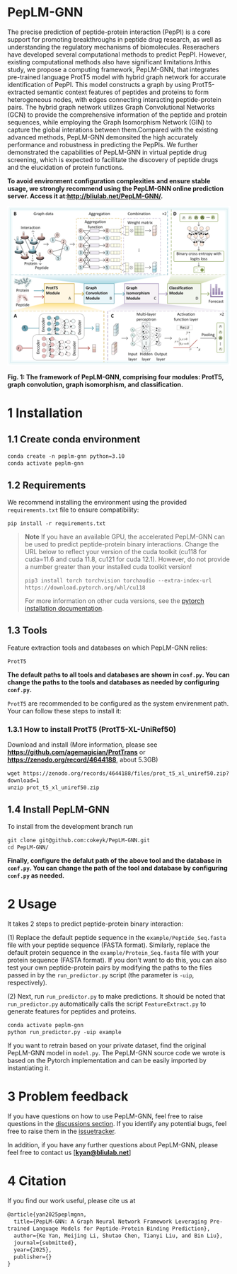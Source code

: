 # PepLM-GNN

<div align="center">

</div>

The precise prediction of peptide-protein interaction (PepPI) is a core support for promoting breakthroughs in peptide drug research, as well as understanding the regulatory mechanisms of biomolecules. Reserachers have developed several computational methods to predict PepPI. However, existing computational methods also have significant limitations.Inthis study, we propose a computing framework, PepLM-GNN, that integrates pre-trained language ProtT5 model with hybrid graph network for accurate identification of PepPI. This model constructs a graph by using ProtT5-extracted semantic context features of peptides and proteins to form heterogeneous nodes, with edges connecting interacting peptide-protein pairs. The hybrid graph network utilizes Graph Convolutional Networks (GCN) to provide the comprehensive information of the peptide and protein sequences, while employing the Graph Isomorphism Network (GIN) to capture the global interations between them.Compared with the existing advanced methods, PepLM-GNN demonsited the high accurately performance and robustness in predicting the PepPIs. We further demonstrated the capabilities of PepLM-GNN in virtual peptide drug screening, which is expected to facilitate the discovery of peptide drugs and the elucidation of protein functions.

**To avoid environment configuration complexities and ensure stable usage, we strongly recommend using the PepLM-GNN online prediction server. Access it at:http://bliulab.net/PepLM-GNN/.**

![Model](/imgs/Model.png)

**Fig. 1: The framework of PepLM-GNN, comprising four modules: ProtT5, graph convolution, graph isomorphism, and classification.** 

# 1 Installation

## 1.1 Create conda environment

```
conda create -n peplm-gnn python=3.10
conda activate peplm-gnn
```

## 1.2 Requirements
We recommend installing the environment using the provided `requirements.txt` file to ensure compatibility:
```
pip install -r requirements.txt
```

> **Note** If you have an available GPU, the accelerated PepLM-GNN can be used to predict peptide-protein binary interactions. Change the URL below to reflect your version of the cuda toolkit (cu118 for cuda=11.6 and cuda 11.8, cu121 for cuda 12.1). However, do not provide a number greater than your installed cuda toolkit version!
> 
> ```
> pip3 install torch torchvision torchaudio --extra-index-url https://download.pytorch.org/whl/cu118
> ```
>
> For more information on other cuda versions, see the [pytorch installation documentation](https://pytorch.org/).

## 1.3 Tools
Feature extraction tools and databases on which PepLM-GNN relies: 
```
ProtT5 
```

**The default paths to all tools and databases are shown in `conf.py`. You can change the paths to the tools and databases as needed by configuring `conf.py`.**

`ProtT5` are recommended to be configured as the system envirenment path. Your can follow these steps to install it:

### 1.3.1 How to install ProtT5 (ProtT5-XL-UniRef50)
Download and install (More information, please see **https://github.com/agemagician/ProtTrans** or **https://zenodo.org/record/4644188**, about 5.3GB)

```
wget https://zenodo.org/records/4644188/files/prot_t5_xl_uniref50.zip?download=1
unzip prot_t5_xl_uniref50.zip
```

## 1.4 Install PepLM-GNN
To install from the development branch run
```
git clone git@github.com:cokeyk/PepLM-GNN.git
cd PepLM-GNN/
```

**Finally, configure the defalut path of the above tool and the database in `conf.py`. You can change the path of the tool and database by configuring `conf.py` as needed.**


# 2 Usage
It takes 2 steps to predict peptide-protein binary interaction:

(1) Replace the default peptide sequence in the `example/Peptide_Seq.fasta` file with your peptide sequence (FASTA format). Similarly, replace the default protein sequence in the `example/Protein_Seq.fasta` file with your protein sequence (FASTA format). If you don't want to do this, you can also test your own peptide-protein pairs by modifying the paths to the files passed in by the `run_predictor.py` script (the parameter is `-uip`, respectively).

(2) Next, run `run_predictor.py` to make predictions. It should be noted that `run_predictor.py` automatically calls the script `FeatureExtract.py` to generate features for peptides and proteins.
```
conda activate peplm-gnn
python run_predictor.py -uip example
```

If you want to retrain based on your private dataset, find the original PepLM-GNN model in `model.py`. The PepLM-GNN source code we wrote is based on the Pytorch implementation and can be easily imported by instantiating it.

# 3 Problem feedback
If you have questions on how to use PepLM-GNN, feel free to raise questions in the [discussions section](https://github.com/cokeyk/PepLM-GNN/discussions). If you identify any potential bugs, feel free to raise them in the [issuetracker](https://github.com/cokeyk/PepLM-GNN/issues).

In addition, if you have any further questions about PepLM-GNN, please feel free to contact us [**kyan@bliulab.net**]

# 4 Citation

If you find our work useful, please cite us at
```
@article{yan2025peplmgnn,
  title={PepLM-GNN: A Graph Neural Network Framework Leveraging Pre-trained Language Models for Peptide-Protein Binding Prediction},
  author={Ke Yan, Meijing Li, Shutao Chen, Tianyi Liu, and Bin Liu},
  journal={submitted},
  year={2025},
  publisher={}
}

```
